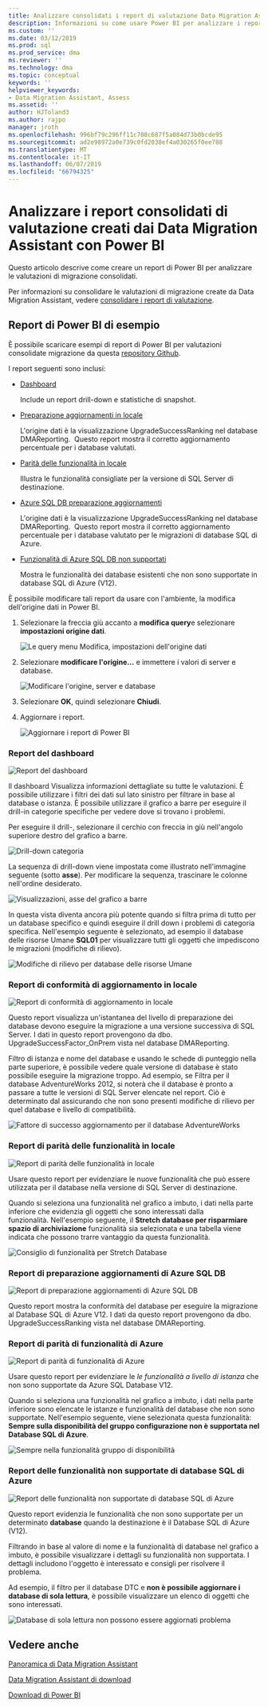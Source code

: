 ```yaml
---
title: Analizzare consolidati i report di valutazione Data Migration Assistant con Power BI (SQL Server) | Microsoft Docs
description: Informazioni su come usare Power BI per analizzare i report di valutazione della migrazione dei dati che è stato importato e consolidati in SQL Server
ms.custom: ''
ms.date: 03/12/2019
ms.prod: sql
ms.prod_service: dma
ms.reviewer: ''
ms.technology: dma
ms.topic: conceptual
keywords: ''
helpviewer_keywords:
- Data Migration Assistant, Assess
ms.assetid: ''
author: HJToland3
ms.author: rajpo
manager: jroth
ms.openlocfilehash: 996bf79c296ff11c708c687f5a084d73b0bcde95
ms.sourcegitcommit: ad2e98972a0e739c0fd2038ef4a030265f0ee788
ms.translationtype: MT
ms.contentlocale: it-IT
ms.lasthandoff: 06/07/2019
ms.locfileid: "66794325"
---
```

# <a name="analyze-consolidated-assessment-reports-created-by-data-migration-assistant-with-power-bi"></a>Analizzare i report consolidati di valutazione creati dai Data Migration Assistant con Power BI

Questo articolo descrive come creare un report di Power BI per analizzare le valutazioni di migrazione consolidati.

Per informazioni su consolidare le valutazioni di migrazione create da Data Migration Assistant, vedere [consolidare i report di valutazione](../dma/dma-consolidatereports.md).

## <a name="sample-power-bi-reports"></a>Report di Power BI di esempio

È possibile scaricare esempi di report di Power BI per valutazioni consolidate migrazione da questa [repository Github](https://github.com/Microsoft/sql-server-samples/tree/master/samples/features/data-migration-assistant).

I report seguenti sono inclusi: 

- [Dashboard](#dashboard-report)

  Include un report drill-down e statistiche di snapshot.

- [Preparazione aggiornamenti in locale](#on-premises-upgrade-readiness-report)

  L'origine dati è la visualizzazione UpgradeSuccessRanking nel database DMAReporting.  Questo report mostra il corretto aggiornamento percentuale per i database valutati.

- [Parità delle funzionalità in locale](#on-premises-feature-parity-report)

  Illustra le funzionalità consigliate per la versione di SQL Server di destinazione.

- [Azure SQL DB preparazione aggiornamenti](#azure-sql-db-upgrade-readiness-report)

  L'origine dati è la visualizzazione UpgradeSuccessRanking nel database DMAReporting.  Questo report mostra il corretto aggiornamento percentuale per i database valutato per le migrazioni di database SQL di Azure.

- [Funzionalità di Azure SQL DB non supportati](#azure-sql-db-unsupported-features-report)

  Mostra le funzionalità dei database esistenti che non sono supportate in database SQL di Azure (V12).

È possibile modificare tali report da usare con l'ambiente, la modifica dell'origine dati in Power BI. 

1. Selezionare la freccia giù accanto a **modifica query**e selezionare **impostazioni origine dati**.

   ![Le query menu Modifica, impostazioni dell'origine dati](../dma/media/DataSourceSettings.png)

1. Selezionare **modificare l'origine...** e immettere i valori di server e database.

   ![Modificare l'origine, server e database](../dma/media/ChangeSource.png)

1. Selezionare **OK**, quindi selezionare **Chiudi**.

1. Aggiornare i report.

   ![Aggiornare i report di Power BI](../dma/media/RefreshReport.png)

### <a name="dashboard-report"></a>Report del dashboard

![Report del dashboard](../dma/media/DashboardReport.png)

Il dashboard Visualizza informazioni dettagliate su tutte le valutazioni. È possibile utilizzare i filtri dei dati sul lato sinistro per filtrare in base al database o istanza. È possibile utilizzare il grafico a barre per eseguire il drill-in categorie specifiche per vedere dove si trovano i problemi.

Per eseguire il drill-, selezionare il cerchio con freccia in giù nell'angolo superiore destro del grafico a barre.

![Drill-down categoria](../dma/media/CategoryDrillDown.png)

La sequenza di drill-down viene impostata come illustrato nell'immagine seguente (sotto **asse**). Per modificare la sequenza, trascinare le colonne nell'ordine desiderato.

![Visualizzazioni, asse del grafico a barre](../dma/media/VisualizationsAxis.png)

In questa vista diventa ancora più potente quando si filtra prima di tutto per un database specifico e quindi eseguire il drill down i problemi di categoria specifica. Nell'esempio seguente è selezionato, ad esempio il database delle risorse Umane **SQL01** per visualizzare tutti gli oggetti che impediscono le migrazioni (modifiche di rilievo).

![Modifiche di rilievo per database delle risorse Umane](../dma/media/BreakingChanges.png)

### <a name="on-premises-upgrade-readiness-report"></a>Report di conformità di aggiornamento in locale

![Report di conformità di aggiornamento in locale](../dma/media/OnPremisesUpgradeReadinessReport.png)

Questo report visualizza un'istantanea del livello di preparazione dei database devono eseguire la migrazione a una versione successiva di SQL Server. I dati in questo report provengono da dbo. UpgradeSuccessFactor\_OnPrem vista nel database DMAReporting.

Filtro di istanza e nome del database e usando le schede di punteggio nella parte superiore, è possibile vedere quale versione di database è stato possibile eseguire la migrazione troppo. Ad esempio, se Filtra per il database AdventureWorks 2012, si noterà che il database è pronto a passare a tutte le versioni di SQL Server elencate nel report. Ciò è determinato dal assicurando che non sono presenti modifiche di rilievo per quel database e livello di compatibilità.

![Fattore di successo aggiornamento per il database AdventureWorks](../dma/media/UpgradeSuccessFactor.png)

### <a name="on-premises-feature-parity-report"></a>Report di parità delle funzionalità in locale

![Report di parità delle funzionalità in locale](../dma/media/OnPremisesFeatureParityReport.png)

Usare questo report per evidenziare le nuove funzionalità che può essere utilizzata per il database nella versione di SQL Server di destinazione.

Quando si seleziona una funzionalità nel grafico a imbuto, i dati nella parte inferiore che evidenzia gli oggetti che sono interessati dalla funzionalità. Nell'esempio seguente, il **Stretch database per risparmiare spazio di archiviazione** funzionalità sia selezionata e una tabella viene indicata che possono trarre vantaggio da questa funzionalità.

![Consiglio di funzionalità per Stretch Database](../dma/media/FeatureRecommend_StretchDatabase.png)

### <a name="azure-sql-db-upgrade-readiness-report"></a>Report di preparazione aggiornamenti di Azure SQL DB

![Report di preparazione aggiornamenti di Azure SQL DB](../dma/media/AzureSQLDBUpgradeReadinessReport.png)

Questo report mostra la conformità del database per eseguire la migrazione al Database SQL di Azure V12. I dati da questo report provengono da dbo. UpgradeSuccessRanking vista nel database DMAReporting.

### <a name="azure-features-parity-report"></a>Report di parità di funzionalità di Azure

![Report di parità di funzionalità di Azure](../dma/media/AzureFeaturesParityReport.png)

Usare questo report per evidenziare le *le funzionalità a livello di istanza* che non sono supportate da Azure SQL Database V12.

Quando si seleziona una funzionalità nel grafico a imbuto, i dati nella parte inferiore sono elencate le istanze e funzionalità del database che non sono supportate. Nell'esempio seguente, viene selezionata questa funzionalità: **Sempre sulla disponibilità del gruppo configurazione non è supportata nel Database SQL di Azure**.  

![Sempre nella funzionalità gruppo di disponibilità](../dma/media/Feature_AlwaysOnAvailability.png)

 
### <a name="azure-sql-db-unsupported-features-report"></a>Report delle funzionalità non supportate di database SQL di Azure

![Report delle funzionalità non supportate di database SQL di Azure](../dma/media/AzureSQLDBUnsupportedFeaturesReport.png)

Questo report evidenzia le funzionalità che non sono supportate per un determinato **database** quando la destinazione è il Database SQL di Azure (V12).

Filtrando in base al valore di nome e la funzionalità di database nel grafico a imbuto, è possibile visualizzare i dettagli su funzionalità non supportata. I dettagli includono l'oggetto è interessato e consigli per risolvere il problema.

Ad esempio, il filtro per il database DTC e **non è possibile aggiornare i database di sola lettura**, è possibile visualizzare un elenco di oggetti che sono interessati.

![Database di sola lettura non possono essere aggiornati problema](../dma/media/ReadOnlyDatabases.png)

## <a name="see-also"></a>Vedere anche

[Panoramica di Data Migration Assistant](../dma/dma-overview.md)

[Data Migration Assistant di download](https://www.microsoft.com/download/details.aspx?id=53595)

[Download di Power BI](https://powerbi.microsoft.com/)
